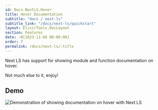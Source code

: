 ```yaml
---
id: Docs.NextLS.Hover
title: Hover Documentation
subtitle: "docs / next-ls"
subtitle_link: "/docs/next-ls/quickstart"
layout: ElixirTools.DocLayout
section: Features
date: ~N[2023-11-06 00:00:00]
order: 7
permalink: /docs/next-ls/:title
---
```


Next LS has support for showing module and function documentation on hover.

Not much else to it, enjoy!

## Demo


![Demonstration of showing documentation on hover with Next LS](https://f005.backblazeb2.com/file/elixir-tools/next-ls-hover.png)

